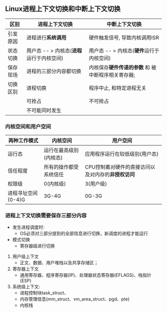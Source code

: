 ## Linux进程上下文切换和中断上下文切换

| 区别     | 进程上下文切换                             | 中断上下文切换                                      |
| -------- | ------------------------------------------ | --------------------------------------------------- |
| 引发原因 | 进程进行**系统调用**                       | 硬件触发信号, 导致内核调用ISR                       |
| 状态切换 | 用户态 -- > 内核态(**进程**运行于内核空间) | 用户态 -- > 内核态(**硬件**运行于内核空间)          |
| 保存现场 | 进程的三部分内容都切换                     | 内核保存**硬件传递的参数** 和 被中断程序相关寄存器; |
| 切换区别 | 进程切换                                   | 程序中止, 和特定进程无关                            |
|          | 可抢占                                     | 不可抢占                                            |
|          | 不可能同时发生                             |                                                     |

### 内核空间和用户空间

| 两种工作模式       | 内核空间               | 用户空间                                            |
| ------------------ | ---------------------- | --------------------------------------------------- |
| 运行态             | 运行在最高级别(内核态) | 应用程序运行在较低级别(用户态)                      |
| 信任程度           | 所有的操作都受系统信任 | CPU控制着对硬件的直接访问以及对内存的**非授权访问** |
| 权限级             | 0(内核级)              | 3(用户级)                                           |
| 进程寻址空间(0-4)G | 3G-4G                  | 0G-3G                                               |

### 进程上下文切换需要保存三部分内容

+ 发生进程调度时:
  + OS必须对三部分提到的全部信息进行切换，新调度的进程才能运行
+ 模式切换
  + 寄存器级进行切换

1. 用户级上下文
   +  正文、数据、用户堆栈以及共享存储区；
2. 寄存器上下文
   + 通用寄存器、程序寄存器(IP)、处理器状态寄存器(EFLAGS)、栈指针(ESP)
3. 系统级上下文: 
   + 进程控制块task_struct、
   + 内存管理信息(mm_struct、vm_area_struct、pgd、pte)
   + 内核栈